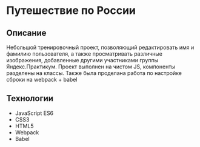 # Путешествие по России

## Описание

Небольшой тренировочный проект, позволяющий редактировать имя и фамилию пользователя, а также просматривать различные изображения, добавленные другими участниками группы Яндекс.Практикум. Проект выполнен на чистом JS, компоненты разделены на классы. Также была проделана работа по настройке сброки на webpack + babel

## Технологии
- JavaScript ES6
- CSS3
- HTML5
- Webpack
- Babel
